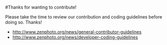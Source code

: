 #Thanks for wanting to contribute!

Please take the time to review our contribution and coding guidelines before doing so. Thanks!

- http://www.zenphoto.org/news/general-contributor-guidelines
- http://www.zenphoto.org/news/developer-coding-guidelines
